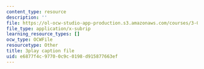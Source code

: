 ```yaml
---
content_type: resource
description: ''
file: https://ol-ocw-studio-app-production.s3.amazonaws.com/courses/3-091sc-introduction-to-solid-state-chemistry-fall-2010/e6877f4c97700c9c0198d915877663ef_qKh4mOlEZpE.srt
file_type: application/x-subrip
learning_resource_types: []
ocw_type: OCWFile
resourcetype: Other
title: 3play caption file
uid: e6877f4c-9770-0c9c-0198-d915877663ef
---
```

